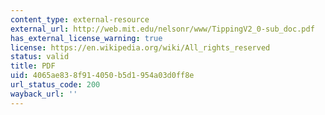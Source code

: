 ```yaml
---
content_type: external-resource
external_url: http://web.mit.edu/nelsonr/www/TippingV2_0-sub_doc.pdf
has_external_license_warning: true
license: https://en.wikipedia.org/wiki/All_rights_reserved
status: valid
title: PDF
uid: 4065ae83-8f91-4050-b5d1-954a03d0ff8e
url_status_code: 200
wayback_url: ''
---
```


